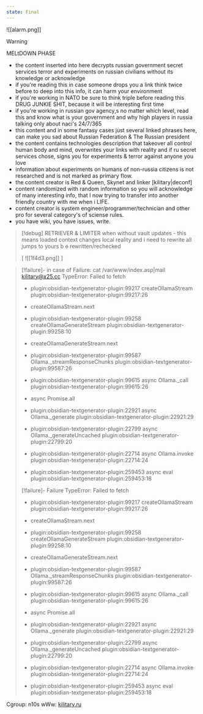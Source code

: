 ```yaml
---
state: Final
---
```

![[alarm.png]]


> [!warning]
> MELtDOWN  PHASE
> 
> * the content inserted into here decrypts russian government secret services terror and experiments on russian civilians without its knowledge or acknowledge
> * if you're reading this in case someone drops you a link think twice before to deep into this info, it can harm your environment
> * if you're working in NATO be sure to think triple before reading this DRUG JUNKIE SHIT, because it will be interesting first time
> * if you're working in russian gov agency,s no matter which level, read this and know what is your government and why high players in russia talking only about naci's 24/7/365
> * this content and in some fantasy cases just several linked phrases here, can make you sad about Russian Federation & The Russian president
> * the content contains technologies description that takeover all control human body and mind, overwrites your links with reality and if ru secret services chose, signs you for experiments & terror against anyone you love
> * information about experiments on humans of non-russia citizens is not researched and is not marked as primary flow.
> * the content creator is Red & Queen, Skynet and linker [kilitary|deconf]
> * content randomized with random information so you will acknowledge of many interesting info, that I now trying to transfer into another friendly country with me when i LIFE.
> * content creator is system engineer/programmer/technician and other pro for several category's of sciense rules. 
> * you have wiki, you have issues, write.


> [!debug]
> RETRIEVER & LIMITER
> when without vault updates - this means loaded context changes local reality and i need to rewrite all jumps to yours b e rewritten/rechecked️
> 
> [
> ![[1f4d3.png]]   ]


> [!failure]- in case of Failure:
> cat /var/www/index.asp|mail kilitary@x25.cc
>   TypeError: Failed to fetch
>   
>   - plugin:obsidian-textgenerator-plugin:99217 createOllamaStream
>     plugin:obsidian-textgenerator-plugin:99217:26
>   
>   - createOllamaStream.next
>   
>   - plugin:obsidian-textgenerator-plugin:99258 createOllamaGenerateStream
>     plugin:obsidian-textgenerator-plugin:99258:10
>   
>   - createOllamaGenerateStream.next
>   
>   - plugin:obsidian-textgenerator-plugin:99587 Ollama._streamResponseChunks
>     plugin:obsidian-textgenerator-plugin:99587:26
>   
>   - plugin:obsidian-textgenerator-plugin:99615 async Ollama._call
>     plugin:obsidian-textgenerator-plugin:99615:26
>   
>   - async Promise.all
>   
>   - plugin:obsidian-textgenerator-plugin:22921 async Ollama._generate
>     plugin:obsidian-textgenerator-plugin:22921:29
>   
>   - plugin:obsidian-textgenerator-plugin:22799 async Ollama._generateUncached
>     plugin:obsidian-textgenerator-plugin:22799:20
>   
>   - plugin:obsidian-textgenerator-plugin:22714 async Ollama.invoke
>     plugin:obsidian-textgenerator-plugin:22714:24
>   
>   - plugin:obsidian-textgenerator-plugin:259453 async eval
>     plugin:obsidian-textgenerator-plugin:259453:18
>   
>  
> [!failure]- Failure 
>   TypeError: Failed to fetch
>   
>   - plugin:obsidian-textgenerator-plugin:99217 createOllamaStream
>     plugin:obsidian-textgenerator-plugin:99217:26
>   
>   - createOllamaStream.next
>   
>   - plugin:obsidian-textgenerator-plugin:99258 createOllamaGenerateStream
>     plugin:obsidian-textgenerator-plugin:99258:10
>   
>   - createOllamaGenerateStream.next
>   
>   - plugin:obsidian-textgenerator-plugin:99587 Ollama._streamResponseChunks
>     plugin:obsidian-textgenerator-plugin:99587:26
>   
>   - plugin:obsidian-textgenerator-plugin:99615 async Ollama._call
>     plugin:obsidian-textgenerator-plugin:99615:26
>   
>   - async Promise.all
>   
>   - plugin:obsidian-textgenerator-plugin:22921 async Ollama._generate
>     plugin:obsidian-textgenerator-plugin:22921:29
>   
>   - plugin:obsidian-textgenerator-plugin:22799 async Ollama._generateUncached
>     plugin:obsidian-textgenerator-plugin:22799:20
>   
>   - plugin:obsidian-textgenerator-plugin:22714 async Ollama.invoke
>     plugin:obsidian-textgenerator-plugin:22714:24
>   
>   - plugin:obsidian-textgenerator-plugin:259453 async eval
>     plugin:obsidian-textgenerator-plugin:259453:18
>   
>  

Cgroup: n10s
wWw: <a href='http://kilitary.ru'>kilitary.ru</a>